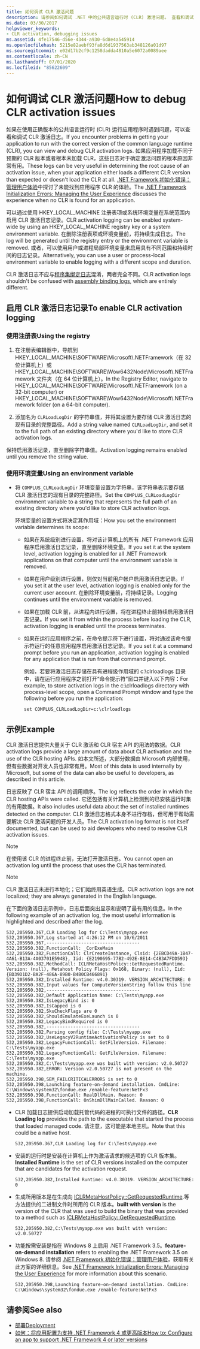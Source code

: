 ```yaml
---
title: 如何调试 CLR 激活问题
description: 请参阅如何调试 .NET 中的公共语言运行时 (CLR) 激活问题。 查看和调试 CLR 激活日志，这在确定根本原因时可能很有用。
ms.date: 03/30/2017
helpviewer_keywords:
- CLR activation, debugging issues
ms.assetid: 4fe17546-d56e-4344-a930-6d8e4a545914
ms.openlocfilehash: 5215e82aebf93fa8d6d1937563ab348126a01d97
ms.sourcegitcommit: e02d17b2cf9c1258dadda4810a5e6072a0089aee
ms.contentlocale: zh-CN
ms.lasthandoff: 07/01/2020
ms.locfileid: "85622609"
---
```

# <a name="how-to-debug-clr-activation-issues"></a><span data-ttu-id="ac091-104">如何调试 CLR 激活问题</span><span class="sxs-lookup"><span data-stu-id="ac091-104">How to debug CLR activation issues</span></span>

<span data-ttu-id="ac091-105">如果在使用正确版本的公共语言运行时 (CLR) 运行应用程序时遇到问题，可以查看和调试 CLR 激活日志。</span><span class="sxs-lookup"><span data-stu-id="ac091-105">If you encounter problems in getting your application to run with the correct version of the common language runtime (CLR), you can view and debug CLR activation logs.</span></span> <span data-ttu-id="ac091-106">如果应用程序加载不同于预期的 CLR 版本或者根本未加载 CLR，这些日志对于确定激活问题的根本原因非常有用。</span><span class="sxs-lookup"><span data-stu-id="ac091-106">These logs can be very useful in determining the root cause of an activation issue, when your application either loads a different CLR version than expected or doesn't load the CLR at all.</span></span> <span data-ttu-id="ac091-107">[.NET Framework 初始化错误：管理用户体验](initialization-errors-managing-the-user-experience.md)中探讨了未能找到应用程序 CLR 的体验。</span><span class="sxs-lookup"><span data-stu-id="ac091-107">The [.NET Framework Initialization Errors: Managing the User Experience](initialization-errors-managing-the-user-experience.md) discusses the experience when no CLR is found for an application.</span></span>

<span data-ttu-id="ac091-108">可以通过使用 HKEY_LOCAL_MACHINE 注册表项或系统环境变量在系统范围内启用 CLR 激活日志记录。</span><span class="sxs-lookup"><span data-stu-id="ac091-108">CLR activation logging can be enabled system-wide by using an HKEY_LOCAL_MACHINE registry key or a system environment variable.</span></span> <span data-ttu-id="ac091-109">在删除注册表项或环境变量前，将持续生成日志。</span><span class="sxs-lookup"><span data-stu-id="ac091-109">The log will be generated until the registry entry or the environment variable is removed.</span></span> <span data-ttu-id="ac091-110">或者，可以使用用户或进程局部环境变量来启用具有不同范围和持续时间的日志记录。</span><span class="sxs-lookup"><span data-stu-id="ac091-110">Alternatively, you can use a user or process-local environment variable to enable logging with a different scope and duration.</span></span>

<span data-ttu-id="ac091-111">CLR 激活日志不应与[程序集绑定日志](../tools/fuslogvw-exe-assembly-binding-log-viewer.md)混淆，两者完全不同。</span><span class="sxs-lookup"><span data-stu-id="ac091-111">CLR activation logs shouldn't be confused with [assembly binding logs](../tools/fuslogvw-exe-assembly-binding-log-viewer.md), which are entirely different.</span></span>

## <a name="to-enable-clr-activation-logging"></a><span data-ttu-id="ac091-112">启用 CLR 激活日志记录</span><span class="sxs-lookup"><span data-stu-id="ac091-112">To enable CLR activation logging</span></span>

### <a name="using-the-registry"></a><span data-ttu-id="ac091-113">使用注册表</span><span class="sxs-lookup"><span data-stu-id="ac091-113">Using the registry</span></span>

1. <span data-ttu-id="ac091-114">在注册表编辑器中，导航到 HKEY_LOCAL_MACHINE\SOFTWARE\Microsoft\\.NETFramework（在 32 位计算机上）或 HKEY_LOCAL_MACHINE\SOFTWARE\Wow6432Node\Microsoft\\.NETFramework 文件夹（在 64 位计算机上）。</span><span class="sxs-lookup"><span data-stu-id="ac091-114">In the Registry Editor, navigate to HKEY_LOCAL_MACHINE\SOFTWARE\Microsoft\\.NETFramework (on a 32-bit computer) or HKEY_LOCAL_MACHINE\SOFTWARE\Wow6432Node\Microsoft\\.NETFramework folder (on a 64-bit computer).</span></span>

2. <span data-ttu-id="ac091-115">添加名为 `CLRLoadLogDir` 的字符串值，并将其设置为要存储 CLR 激活日志的现有目录的完整路径。</span><span class="sxs-lookup"><span data-stu-id="ac091-115">Add a string value named `CLRLoadLogDir`, and set it to the full path of an existing directory where you'd like to store CLR activation logs.</span></span>

<span data-ttu-id="ac091-116">保持启用激活记录，直至删除字符串值。</span><span class="sxs-lookup"><span data-stu-id="ac091-116">Activation logging remains enabled until you remove the string value.</span></span>

### <a name="using-an-environment-variable"></a><span data-ttu-id="ac091-117">使用环境变量</span><span class="sxs-lookup"><span data-stu-id="ac091-117">Using an environment variable</span></span>

- <span data-ttu-id="ac091-118">将 `COMPLUS_CLRLoadLogDir` 环境变量设置为字符串，该字符串表示要存储 CLR 激活日志的现有目录的完整路径。</span><span class="sxs-lookup"><span data-stu-id="ac091-118">Set the `COMPLUS_CLRLoadLogDir` environment variable to a string that represents the full path of an existing directory where you'd like to store CLR activation logs.</span></span>

    <span data-ttu-id="ac091-119">环境变量的设置方式将决定其作用域：</span><span class="sxs-lookup"><span data-stu-id="ac091-119">How you set the environment variable determines its scope:</span></span>

  - <span data-ttu-id="ac091-120">如果在系统级别进行设置，将对该计算机上的所有 .NET Framework 应用程序启用激活日志记录，直至删除环境变量。</span><span class="sxs-lookup"><span data-stu-id="ac091-120">If you set it at the system level, activation logging is enabled for all .NET Framework applications on that computer until the environment variable is removed.</span></span>

  - <span data-ttu-id="ac091-121">如果在用户级别进行设置，则仅对当前用户帐户启用激活日志记录。</span><span class="sxs-lookup"><span data-stu-id="ac091-121">If you set it at the user level, activation logging is enabled only for the current user account.</span></span> <span data-ttu-id="ac091-122">在删除环境变量前，将持续记录。</span><span class="sxs-lookup"><span data-stu-id="ac091-122">Logging continues until the environment variable is removed.</span></span>

  - <span data-ttu-id="ac091-123">如果在加载 CLR 前，从进程内进行设置，将在进程终止前持续启用激活日志记录。</span><span class="sxs-lookup"><span data-stu-id="ac091-123">If you set it from within the process before loading the CLR, activation logging is enabled until the process terminates.</span></span>

  - <span data-ttu-id="ac091-124">如果在运行应用程序之前，在命令提示符下进行设置，将对通过该命令提示符运行的任意应用程序启用激活日志记录。</span><span class="sxs-lookup"><span data-stu-id="ac091-124">If you set it at a command prompt before you run an application, activation logging is enabled for any application that is run from that command prompt.</span></span>

    <span data-ttu-id="ac091-125">例如，若要将激活日志存储在具有进程级作用域的 c:\clrloadlogs 目录中，请在运行应用程序之前打开“命令提示符”窗口并键入以下内容：</span><span class="sxs-lookup"><span data-stu-id="ac091-125">For example, to store activation logs in the c:\clrloadlogs directory with process-level scope, open a Command Prompt window and type the following before you run the application:</span></span>

    ```console
    set COMPLUS_CLRLoadLogDir=c:\clrloadlogs
    ```

## <a name="example"></a><span data-ttu-id="ac091-126">示例</span><span class="sxs-lookup"><span data-stu-id="ac091-126">Example</span></span>

<span data-ttu-id="ac091-127">CLR 激活日志提供大量关于 CLR 激活和 CLR 宿主 API 的用法的数据。</span><span class="sxs-lookup"><span data-stu-id="ac091-127">CLR activation logs provide a large amount of data about CLR activation and the use of the CLR hosting APIs.</span></span> <span data-ttu-id="ac091-128">如本文所述，大部分数据由 Microsoft 内部使用，但有些数据对开发人员也非常有用。</span><span class="sxs-lookup"><span data-stu-id="ac091-128">Most of this data is used internally by Microsoft, but some of the data can also be useful to developers, as described in this article.</span></span>

<span data-ttu-id="ac091-129">日志反映了 CLR 宿主 API 的调用顺序。</span><span class="sxs-lookup"><span data-stu-id="ac091-129">The log reflects the order in which the CLR hosting APIs were called.</span></span> <span data-ttu-id="ac091-130">它还包括有关计算机上检测到的已安装运行时集的有用数据。</span><span class="sxs-lookup"><span data-stu-id="ac091-130">It also includes useful data about the set of installed runtimes detected on the computer.</span></span> <span data-ttu-id="ac091-131">CLR 激活日志格式本身不进行存档，但可用于帮助需要解决 CLR 激活问题的开发人员。</span><span class="sxs-lookup"><span data-stu-id="ac091-131">The CLR activation log format is not itself documented, but can be used to aid developers who need to resolve CLR activation issues.</span></span>

> [!NOTE]
> <span data-ttu-id="ac091-132">在使用该 CLR 的进程终止前，无法打开激活日志。</span><span class="sxs-lookup"><span data-stu-id="ac091-132">You cannot open an activation log until the process that uses the CLR has terminated.</span></span>

> [!NOTE]
> <span data-ttu-id="ac091-133">CLR 激活日志未进行本地化；它们始终用英语生成。</span><span class="sxs-lookup"><span data-stu-id="ac091-133">CLR activation logs are not localized; they are always generated in the English language.</span></span>

<span data-ttu-id="ac091-134">在下面的激活日志示例中，日志后面突出显示和说明了最有用的信息。</span><span class="sxs-lookup"><span data-stu-id="ac091-134">In the following example of an activation log, the most useful information is highlighted and described after the log.</span></span>

```output
532,205950.367,CLR Loading log for C:\Tests\myapp.exe
532,205950.367,Log started at 4:26:12 PM on 10/6/2011
532,205950.367,-----------------------------------
532,205950.382,FunctionCall: _CorExeMain
532,205950.382,FunctionCall: ClrCreateInstance, Clsid: {2EBCD49A-1B47-4A61-B13A-4A03701E594B}, Iid: {E2190695-77B2-492E-8E14-C4B3A7FDD593}
532,205950.382,MethodCall: ICLRMetaHostPolicy::GetRequestedRuntime. Version: (null), Metahost Policy Flags: 0x168, Binary: (null), Iid: {BD39D1D2-BA2F-486A-89B0-B4B0CB466891}
532,205950.382,Installed Runtime: v4.0.30319. VERSION_ARCHITECTURE: 0
532,205950.382,Input values for ComputeVersionString follow this line
532,205950.382,-----------------------------------
532,205950.382,Default Application Name: C:\Tests\myapp.exe
532,205950.382,IsLegacyBind is: 0
532,205950.382,IsCapped is 0
532,205950.382,SkuCheckFlags are 0
532,205950.382,ShouldEmulateExeLaunch is 0
532,205950.382,LegacyBindRequired is 0
532,205950.382,-----------------------------------
532,205950.382,Parsing config file: C:\Tests\myapp.exe
532,205950.382,UseLegacyV2RuntimeActivationPolicy is set to 0
532,205950.382,LegacyFunctionCall: GetFileVersion. Filename: C:\Tests\myapp.exe
532,205950.382,LegacyFunctionCall: GetFileVersion. Filename: C:\Tests\myapp.exe
532,205950.382,C:\Tests\myapp.exe was built with version: v2.0.50727
532,205950.382,ERROR: Version v2.0.50727 is not present on the machine.
532,205950.398,SEM_FAILCRITICALERRORS is set to 0
532,205950.398,Launching feature-on-demand installation. CmdLine: C:\Windows\system32\fondue.exe /enable-feature:NetFx3
532,205950.398,FunctionCall: RealDllMain. Reason: 0
532,205950.398,FunctionCall: OnShimDllMainCalled. Reason: 0
```

- <span data-ttu-id="ac091-135">CLR 加载日志提供启动加载托管代码的进程的可执行文件的路径。</span><span class="sxs-lookup"><span data-stu-id="ac091-135">**CLR Loading log** provides the path to the executable that started the process that loaded managed code.</span></span> <span data-ttu-id="ac091-136">请注意，这可能是本地主机。</span><span class="sxs-lookup"><span data-stu-id="ac091-136">Note that this could be a native host.</span></span>

    ```output
    532,205950.367,CLR Loading log for C:\Tests\myapp.exe
    ```

- <span data-ttu-id="ac091-137">安装的运行时是安装在计算机上作为激活请求的候选项的 CLR 版本集。</span><span class="sxs-lookup"><span data-stu-id="ac091-137">**Installed Runtime** is the set of CLR versions installed on the computer that are candidates for the activation request.</span></span>

    ```output
    532,205950.382,Installed Runtime: v4.0.30319. VERSION_ARCHITECTURE: 0
    ```

- <span data-ttu-id="ac091-138">生成所用版本是在生成向 [ICLRMetaHostPolicy::GetRequestedRuntime](../unmanaged-api/hosting/iclrmetahostpolicy-getrequestedruntime-method.md).等方法提供的二进制文件时所用的 CLR 版本。</span><span class="sxs-lookup"><span data-stu-id="ac091-138">**built with version** is the version of the CLR that was used to build the binary that was provided to a method such as [ICLRMetaHostPolicy::GetRequestedRuntime](../unmanaged-api/hosting/iclrmetahostpolicy-getrequestedruntime-method.md).</span></span>

    ```output
    532,205950.382,C:\Tests\myapp.exe was built with version: v2.0.50727
    ```

- <span data-ttu-id="ac091-139">功能按需安装是指在 Windows 8 上启用 .NET Framework 3.5。</span><span class="sxs-lookup"><span data-stu-id="ac091-139">**feature-on-demand installation** refers to enabling the .NET Framework 3.5 on Windows 8.</span></span> <span data-ttu-id="ac091-140">请参阅 [.NET Framework 初始化错误：管理用户体验](initialization-errors-managing-the-user-experience.md)，获取有关此方案的详细信息。</span><span class="sxs-lookup"><span data-stu-id="ac091-140">See [.NET Framework Initialization Errors: Managing the User Experience](initialization-errors-managing-the-user-experience.md) for more information about this scenario.</span></span>

    ```output
    532,205950.398,Launching feature-on-demand installation. CmdLine: C:\Windows\system32\fondue.exe /enable-feature:NetFx3
    ```

## <a name="see-also"></a><span data-ttu-id="ac091-141">请参阅</span><span class="sxs-lookup"><span data-stu-id="ac091-141">See also</span></span>

- [<span data-ttu-id="ac091-142">部署</span><span class="sxs-lookup"><span data-stu-id="ac091-142">Deployment</span></span>](index.md)
- [<span data-ttu-id="ac091-143">如何：将应用配置为支持 .NET Framework 4 或更高版本</span><span class="sxs-lookup"><span data-stu-id="ac091-143">How to: Configure an app to support .NET Framework 4 or later versions</span></span>](../migration-guide/how-to-configure-an-app-to-support-net-framework-4-or-4-5.md)
